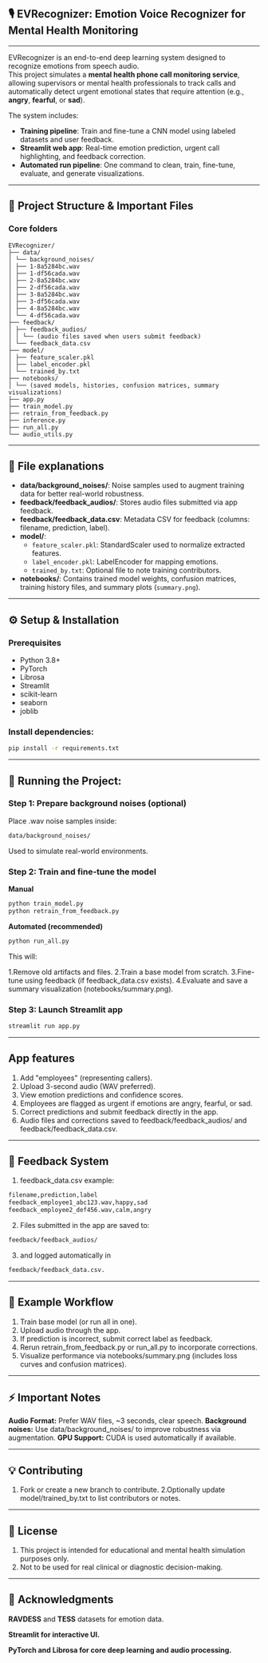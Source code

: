 <h2>
  🎙️ EVRecognizer: Emotion Voice Recognizer for Mental Health Monitoring
</h2>

---

EVRecognizer is an end-to-end deep learning system designed to recognize emotions from speech audio.  
This project simulates a **mental health phone call monitoring service**, allowing supervisors or mental health professionals to track calls and automatically detect urgent emotional states that require attention (e.g., **angry**, **fearful**, or **sad**).

The system includes:
- **Training pipeline**: Train and fine-tune a CNN model using labeled datasets and user feedback.
- **Streamlit web app**: Real-time emotion prediction, urgent call highlighting, and feedback correction.
- **Automated run pipeline**: One command to clean, train, fine-tune, evaluate, and generate visualizations.

---

## 📁 Project Structure & Important Files
### Core folders
```
EVRecognizer/
├── data/
│ └── background_noises/
│ ├── 1-8a5284bc.wav
│ ├── 1-df56cada.wav
│ ├── 2-8a5284bc.wav
│ ├── 2-df56cada.wav
│ ├── 3-8a5284bc.wav
│ ├── 3-df56cada.wav
│ ├── 4-8a5284bc.wav
│ └── 4-df56cada.wav
├── feedback/
│ ├── feedback_audios/
│ │ └── (audio files saved when users submit feedback)
│ └── feedback_data.csv
├── model/
│ ├── feature_scaler.pkl
│ ├── label_encoder.pkl
│ └── trained_by.txt
├── notebooks/
│ └── (saved models, histories, confusion matrices, summary visualizations)
├── app.py
├── train_model.py
├── retrain_from_feedback.py
├── inference.py
├── run_all.py
└── audio_utils.py
```
---

## 📁 File explanations

- **data/background_noises/**: Noise samples used to augment training data for better real-world robustness.
- **feedback/feedback_audios/**: Stores audio files submitted via app feedback.
- **feedback/feedback_data.csv**: Metadata CSV for feedback (columns: filename, prediction, label).
- **model/**:
  - `feature_scaler.pkl`: StandardScaler used to normalize extracted features.
  - `label_encoder.pkl`: LabelEncoder for mapping emotions.
  - `trained_by.txt`: Optional file to note training contributors.
- **notebooks/**: Contains trained model weights, confusion matrices, training history files, and summary plots (`summary.png`).

---

## ⚙️ Setup & Installation

### Prerequisites

- Python 3.8+
- PyTorch
- Librosa
- Streamlit
- scikit-learn
- seaborn
- joblib

### Install dependencies:

```bash
pip install -r requirements.txt
```
---
## 🚀 Running the Project:

### Step 1: Prepare background noises (optional)
Place .wav noise samples inside:
```bash
data/background_noises/
```

Used to simulate real-world environments.

### Step 2: Train and fine-tune the model
**Manual** 

```bash
python train_model.py
python retrain_from_feedback.py
```

**Automated (recommended)**

```bash
python run_all.py
```

This will:

1.Remove old artifacts and files.
2.Train a base model from scratch.
3.Fine-tune using feedback (if feedback_data.csv exists).
4.Evaluate and save a summary visualization (notebooks/summary.png).


### Step 3: Launch Streamlit app
```bash
streamlit run app.py
```
---
## App features
1. Add "employees" (representing callers). 
2. Upload 3-second audio (WAV preferred). 
3. View emotion predictions and confidence scores. 
4. Employees are flagged as urgent if emotions are angry, fearful, or sad. 
5. Correct predictions and submit feedback directly in the app. 
6. Audio files and corrections saved to feedback/feedback_audios/ and feedback/feedback_data.csv.
---
## 💬 Feedback System
1. feedback_data.csv example:
```bash
filename,prediction,label
feedback_employee1_abc123.wav,happy,sad
feedback_employee2_def456.wav,calm,angry
```

2. Files submitted in the app are saved to:
```bash
feedback/feedback_audios/  
```
3. and logged automatically in
```bash
feedback/feedback_data.csv.
```

---
## 🎨 Example Workflow
1. Train base model (or run all in one). 
2. Upload audio through the app. 
3. If prediction is incorrect, submit correct label as feedback. 
4. Rerun retrain_from_feedback.py or run_all.py to incorporate corrections. 
5. Visualize performance via notebooks/summary.png (includes loss curves and confusion matrices).
---
## ⚡ Important Notes
**Audio Format:**  Prefer WAV files, ~3 seconds, clear speech.
**Background noises:**  Use data/background_noises/ to improve robustness via augmentation.
**GPU Support:**  CUDA is used automatically if available.

---
## 💡 Contributing
1. Fork or create a new branch to contribute. 
2.Optionally update model/trained_by.txt to list contributors or notes.

---
## 📄 License

1. This project is intended for educational and mental health simulation purposes only. 
2. Not to be used for real clinical or diagnostic decision-making.

--- 
## 🙏 Acknowledgments
**RAVDESS** and **TESS** datasets for emotion data.

**Streamlit for interactive UI.**

**PyTorch and Librosa for core deep learning and audio processing.**
